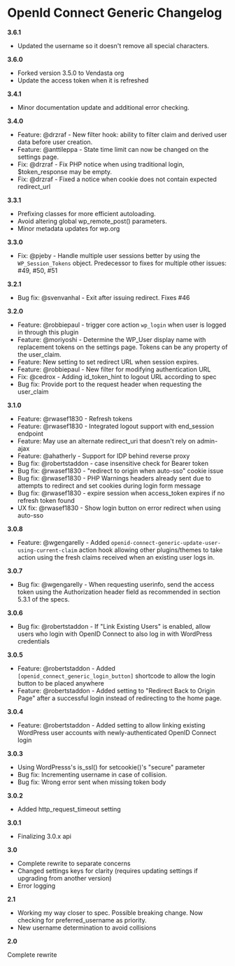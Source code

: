 
# OpenId Connect Generic Changelog

**3.6.1**

* Updated the username so it doesn't remove all special characters.

**3.6.0**

* Forked version 3.5.0 to Vendasta org
* Update the access token when it is refreshed

**3.4.1**

* Minor documentation update and additional error checking.

**3.4.0**

* Feature: @drzraf - New filter hook: ability to filter claim and derived user data before user creation.
* Feature: @anttileppa - State time limit can now be changed on the settings page.
* Fix: @drzraf - Fix PHP notice when using traditional login, $token_response may be empty.
* Fix: @drzraf - Fixed a notice when cookie does not contain expected redirect_url 

**3.3.1**

* Prefixing classes for more efficient autoloading.
* Avoid altering global wp_remote_post() parameters.
* Minor metadata updates for wp.org

**3.3.0**

* Fix: @pjeby - Handle multiple user sessions better by using the `WP_Session_Tokens` object. Predecessor to fixes for multiple other issues: #49, #50, #51

**3.2.1**

* Bug fix: @svenvanhal - Exit after issuing redirect. Fixes #46

**3.2.0**

* Feature: @robbiepaul - trigger core action `wp_login` when user is logged in through this plugin
* Feature: @moriyoshi - Determine the WP_User display name with replacement tokens on the settings page. Tokens can be any property of the user_claim.
* Feature: New setting to set redirect URL when session expires.
* Feature: @robbiepaul - New filter for modifying authentication URL
* Fix: @cedrox - Adding id_token_hint to logout URL according to spec
* Bug fix: Provide port to the request header when requesting the user_claim

**3.1.0**

* Feature: @rwasef1830 - Refresh tokens 
* Feature: @rwasef1830 - Integrated logout support with end_session endpoint
* Feature: May use an alternate redirect_uri that doesn't rely on admin-ajax
* Feature: @ahatherly - Support for IDP behind reverse proxy
* Bug fix: @robertstaddon - case insensitive check for Bearer token
* Bug fix: @rwasef1830 - "redirect to origin when auto-sso" cookie issue
* Bug fix: @rwasef1830 - PHP Warnings headers already sent due to attempts to redirect and set cookies during login form message
* Bug fix: @rwasef1830 - expire session when access_token expires if no refresh token found
* UX fix: @rwasef1830 - Show login button on error redirect when using auto-sso

**3.0.8**

* Feature: @wgengarelly - Added `openid-connect-generic-update-user-using-current-claim` action hook allowing other plugins/themes
  to take action using the fresh claims received when an existing user logs in.

**3.0.7**

* Bug fix: @wgengarelly - When requesting userinfo, send the access token using the Authorization header field as recommended in 
section 5.3.1 of the specs. 

**3.0.6**

* Bug fix: @robertstaddon - If "Link Existing Users" is enabled, allow users who login with OpenID Connect to also log in with WordPress credentials

**3.0.5**

* Feature: @robertstaddon - Added `[openid_connect_generic_login_button]` shortcode to allow the login button to be placed anywhere
* Feature: @robertstaddon - Added setting to "Redirect Back to Origin Page" after a successful login instead of redirecting to the home page.

**3.0.4**

* Feature: @robertstaddon - Added setting to allow linking existing WordPress user accounts with newly-authenticated OpenID Connect login

**3.0.3**

* Using WordPresss's is_ssl() for setcookie()'s "secure" parameter
* Bug fix: Incrementing username in case of collision.
* Bug fix: Wrong error sent when missing token body

**3.0.2**

* Added http_request_timeout setting

**3.0.1**

* Finalizing 3.0.x api

**3.0**

* Complete rewrite to separate concerns
* Changed settings keys for clarity (requires updating settings if upgrading from another version)
* Error logging

**2.1**

* Working my way closer to spec. Possible breaking change.  Now checking for preferred_username as priority.
* New username determination to avoid collisions

**2.0**

Complete rewrite


